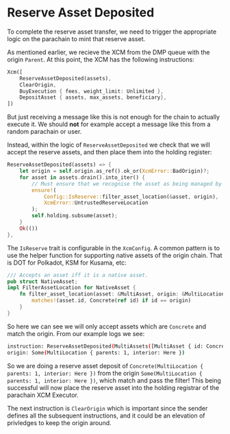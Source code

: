# Reserve Asset Deposited

To complete the reserve asset transfer, we need to trigger the appropriate logic on the parachain to
mint that reserve asset.

As mentioned earlier, we recieve the XCM from the DMP queue with the origin `Parent`. At this point, the XCM has the following instructions:

```rust
Xcm([
    ReserveAssetDeposited(assets),
    ClearOrigin,
    BuyExecution { fees, weight_limit: Unlimited },
    DepositAsset { assets, max_assets, beneficiary},
])
```

But just receiving a message like this is not enough for the chain to actually execute it. We should
**not** for example accept a message like this from a random parachain or user.

Instead, within the logic of `ReserveAssetDeposited` we check that we will accept the reserve
assets, and then place them into the holding register:

```rust
ReserveAssetDeposited(assets) => {
    let origin = self.origin.as_ref().ok_or(XcmError::BadOrigin)?;
    for asset in assets.drain().into_iter() {
        // Must ensure that we recognise the asset as being managed by the origin.
        ensure!(
            Config::IsReserve::filter_asset_location(&asset, origin),
            XcmError::UntrustedReserveLocation
        );
        self.holding.subsume(asset);
    }
    Ok(())
},
```

<!-- slide:break -->

The `IsReserve` trait is configurable in the `XcmConfig`. A common pattern is to use the helper
function for supporting native assets of the origin chain. That is DOT for Polkadot, KSM for Kusama,
etc:

```rust
/// Accepts an asset iff it is a native asset.
pub struct NativeAsset;
impl FilterAssetLocation for NativeAsset {
	fn filter_asset_location(asset: &MultiAsset, origin: &MultiLocation) -> bool {
		matches!(asset.id, Concrete(ref id) if id == origin)
	}
}
```

So here we can see we will only accept assets which are `Concrete` and match the origin. From our
example logs we see:

```sh
instruction: ReserveAssetDeposited(MultiAssets([MultiAsset { id: Concrete(MultiLocation { parents: 1, interior: Here }), fun: Fungible(123) }]))
origin: Some(MultiLocation { parents: 1, interior: Here })
```

So we are doing a reserve asset deposit of `Concrete(MultiLocation { parents: 1, interior: Here })`
from the origin `Some(MultiLocation { parents: 1, interior: Here })`, which match and pass the
filter! This being successful will now place the reserve asset into the holding registrar of the
parachain XCM Executor.

The next instruction is `ClearOrigin` which is important since the sender defines all the subsequent
instructions, and it could be an elevation of privledges to keep the origin around.
